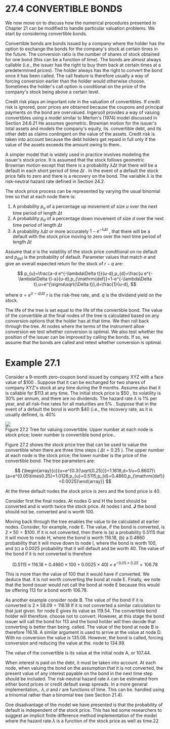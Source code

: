 # 27.4 CONVERTIBLE BONDS  

We now move on to discuss how the numerical procedures presented in Chapter 21 can be modified to handle particular valuation problems. We start by considering convertible bonds.  

Convertible bonds are bonds issued by a company where the holder has the option to exchange the bonds for the company's stock at certain times in the future. The conversion ratio is the number of shares of stock obtained for one bond (this can be a function of time). The bonds are almost always callable (i.e., the issuer has the right to buy them back at certain times at a predetermined prices). The holder always has the right to convert the bond once it has been called. The call feature is therefore usually a way of forcing conversion earlier than the holder would otherwise choose. Sometimes the holder's call option is conditional on the price of the company's stock being above a certain level.  

Credit risk plays an important role in the valuation of convertibles. If credit risk is ignored, poor prices are obtained because the coupons and principal payments on the bond are overvalued. Ingersoll provides a way of valuing convertibles using a model similar to Merton's (1974) model discussed in Section 24.6.21 He assumes geometric. Brownian motion for the issuer's total assets and models the company's equity, its. convertible debt, and its other debt as claims contingent on the value of the assets. Credit risk is taken into account because the debt holders get repaid in full only if the value of the assets exceeds the amount owing to them..  

A simpler model that is widely used in practice involves modeling the issuer's stock price. It is assumed that the stock follows geometric Brownian motion except that there is a probability $\lambda\Delta t$ that there will be a default in each short period of time $\Delta t$ . In the event of a default the stock price falls to zero and there is a recovery on the bond. The variable $\lambda$ is the risk-neutral hazard rate defined in Section 24.2.  

The stock price process can be represented by varying the usual binomial tree so that at each node there is:  

1. A probability $p_{u}$ of a percentage up movement of size $u$ over the next time period of length $\Delta t$   
2. A probability $p_{d}$ of a percentage down movement of size $d$ over the next time period of length $\Delta t$   
3. A probability $\lambda\Delta t$ or more accurately $1-e^{-\lambda\Delta t}$ , that there will be a default with the stock price moving to zero over the next time period of length $\Delta t$  

Assume that $\sigma$ is the volatility of the stock price conditional on no default and $p_{\mathrm{def}}$ is the probability of default. Parameter values that match $\sigma$ and give an overall expected return for the stock of $r-q$ are:  

$$
p_{u}=\frac{a-d e^{-\lambda\Delta t}}{u-d},p_{d}=\frac{u e^{-\lambda\Delta t}-a}{u-d},p_{\mathrm{def}}=1-e^{-\lambda\Delta t},u=e^{\sigma\sqrt{\Delta t}},d=\frac{1}{u-d},
$$  

where $a=e^{(r-q)\Delta t}$ $r$ is the risk-free rate, and. $q$ is the dividend yield on the stock.  

The life of the tree is set equal to the life of the convertible bond. The value of the convertible at the final nodes of the tree is calculated based on any conversion options that the holder has at that time. We then roll back through the tree. At nodes where the terms of the instrument allow conversion we test whether conversion is optimal. We also test whether the position of the issuer can be improved by calling the bonds. If so, we assume that the bonds are called and retest whether conversion is optimal.  

# Example 27.1  

Consider a 9-month zero-coupon bond issued by company XYZ with a face value of $\$100$ . Suppose that it can be exchanged for two shares of company XYZ's stock at any time during the 9 months. Assume also that it is callable for $\$113$ at any time. The initial stock price is $\$50$ , its volatility is $30\%$ per annum, and there are no dividends. The hazard rate $\lambda$ is $1\%$ per year, and all risk-free rates for all maturities are $5\%$ . Suppose that in the event of a default the bond is worth $\$40$ (i.e., the recovery rate, as it is usually defined, is. $40\%$  

![](images/ed5b69837ff71918c0a33b8523d5ee363a44611b9027685d1bd0f66f017d2a03.jpg)  
Figure 27.2 Tree for valuing convertible. Upper number at each node is stock price; lower number is convertible bond price..  

Figure 27.2 shows the stock price tree that can be used to value the convertible when there are three time steps ( $\Delta t=0.25$ ). The upper number at each node is the stock price; the lower number is the price of the convertible bond. The tree parameters are:  

$$
{\begin{array}{c}{u=e^{0.3{\sqrt{0.25}}}=1.1618,d=1/u=0.8607}\ {a=e^{0.05\times0.25}=1.0126,p_{u}=0.5115,p_{d}=0.4860,p_{\mathrm{def}}=0.0025}\end{array}}
$$  

At the three default nodes the stock price is zero and the bond price is 40.  

Consider first the final nodes. At nodes G and H the bond should be converted and is worth twice the stock price. At nodes I and. $\mathbf{J}$ the bond should not be. converted and is worth 100.  

Moving back through the tree enables the value to be calculated at earlier nodes. Consider, for example, node E. The value, if the bond is converted, is $2\times50=\$100.$ If it is not converted, then there is (a) a probability 0.5115 that it will move to node H, where the bond is worth 116.18, (b) a 0.4860 probability that it will move down to node I, where the bond is worth 100, and (c) a 0.0025 probability that it will default and be worth 40. The value of the bond if it is not converted is therefore  

$$
(0.5115\times116.18+0.4860\times100+0.0025\times40)\times e^{-0.05\times0.25}=106.78
$$  

This is more than the value of 100 that it would have if converted. We deduce that. it is not worth converting the bond at node E. Finally, we note that the bond issuer would not call the bond at node E because this would be offering 113 for a bond worth 106.78.  

As another example consider node B. The value of the bond if it is converted is $2\times58.09=116.18$ If it is not converted a similar calculation to that just given. for node E gives its value as 119.54. The convertible bond holder will therefore. choose not to convert. However, at this stage the bond issuer will call the bond for 113 and the bond holder will then decide that converting is better than being. called. The value of the bond at node B is therefore 116.18. A similar argument is used to arrive at the value at node D. With no conversion the value is 135.08. However, the bond is called, forcing conversion and reducing the value at the. node to 134.99.  

The value of the convertible is its value at the initial node A, or 107.44.  

When interest is paid on the debt, it must be taken into account. At each node, when valuing the bond on the assumption that it is not converted, the present value of any interest payable on the bond in the next time step should be included. The risk-neutral hazard rate $\lambda$ can be estimated from either bond prices or credit default swap spreads. In a more general implementation,. $\lambda,\sigma$ and $r$ are functions of time. This can be. handled using a trinomial rather than a binomial tree (see Section 21.4).  

One disadvantage of the model we have presented is that the probability of default is independent of the stock price. This has led some researchers to suggest an implicit finite difference method implementation of the model where the hazard rate $\lambda$ is a function of the stock price as well as time.22  
